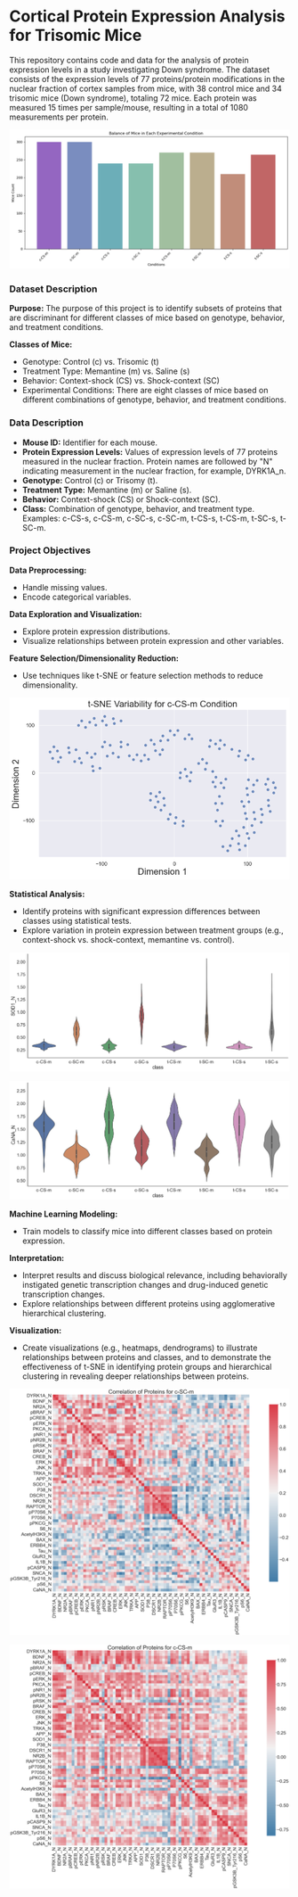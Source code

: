 # Cortical Protein Expression Analysis for Trisomic Mice
This repository contains code and data for the analysis of protein expression levels in a study investigating Down syndrome. The dataset consists of the expression levels of 77 proteins/protein modifications in the nuclear fraction of cortex samples from mice, with 38 control mice and 34 trisomic mice (Down syndrome), totaling 72 mice. Each protein was measured 15 times per sample/mouse, resulting in a total of 1080 measurements per protein.

![mice_spread](https://github.com/jacobserfaty/cortical_protein_expression/blob/main/cortical_plots/mice_spread.png)

### Dataset Description
**Purpose:** The purpose of this project is to identify subsets of proteins that are discriminant for different classes of mice based on genotype, behavior, and treatment conditions.

**Classes of Mice:**
- Genotype: Control (c) vs. Trisomic (t)
- Treatment Type: Memantine (m) vs. Saline (s)
- Behavior: Context-shock (CS) vs. Shock-context (SC)
- Experimental Conditions: There are eight classes of mice based on different combinations of genotype, behavior, and treatment conditions.

### Data Description
- **Mouse ID:** Identifier for each mouse.
- **Protein Expression Levels:** Values of expression levels of 77 proteins measured in the nuclear fraction. Protein names are followed by "N" indicating measurement in the nuclear fraction, for example, DYRK1A_n.
- **Genotype:** Control (c) or Trisomy (t).
- **Treatment Type:** Memantine (m) or Saline (s).
- **Behavior:** Context-shock (CS) or Shock-context (SC).
- **Class:** Combination of genotype, behavior, and treatment type. Examples: c-CS-s, c-CS-m, c-SC-s, c-SC-m, t-CS-s, t-CS-m, t-SC-s, t-SC-m.

### Project Objectives
**Data Preprocessing:**
- Handle missing values.
- Encode categorical variables.

**Data Exploration and Visualization:**
- Explore protein expression distributions.
- Visualize relationships between protein expression and other variables.

**Feature Selection/Dimensionality Reduction:**
- Use techniques like t-SNE or feature selection methods to reduce dimensionality.

![t-SNE c-CS-m](https://github.com/jacobserfaty/cortical_protein_expression/blob/main/cortical_plots/t-SNE_c-CS-m.png)

**Statistical Analysis:**
- Identify proteins with significant expression differences between classes using statistical tests.
- Explore variation in protein expression between treatment groups (e.g., context-shock vs. shock-context, memantine vs. control).

![SOD1_N violin](https://github.com/jacobserfaty/cortical_protein_expression/blob/main/cortical_plots/SOD1_N_violin.png)

![CaNA_N violin](https://github.com/jacobserfaty/cortical_protein_expression/blob/main/cortical_plots/CaNA_N_violin.png)

**Machine Learning Modeling:**
- Train models to classify mice into different classes based on protein expression.

**Interpretation:**
- Interpret results and discuss biological relevance, including behaviorally instigated genetic transcription changes and drug-induced genetic transcription changes.
- Explore relationships between different proteins using agglomerative hierarchical clustering.

**Visualization:**
- Create visualizations (e.g., heatmaps, dendrograms) to illustrate relationships between proteins and classes, and to demonstrate the effectiveness of t-SNE in identifying protein groups and hierarchical clustering in revealing deeper relationships between proteins.

![Heatmap c-SC-m](https://github.com/jacobserfaty/cortical_protein_expression/blob/main/cortical_plots/Heatmap_c-SC-m.png)

![heatmap c-CS-m](https://github.com/jacobserfaty/cortical_protein_expression/blob/main/cortical_plots/heatmap_c-CS-m.png)

